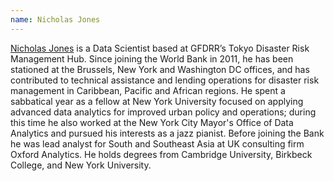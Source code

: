 ```yaml
---
name: Nicholas Jones
---
```

[Nicholas Jones](https://blogs.worldbank.org/team/nicholas-jones) is a Data Scientist based at GFDRR’s Tokyo Disaster Risk Management Hub. Since joining the World Bank in 2011, he has been stationed at the Brussels, New York and Washington DC offices, and has contributed to technical assistance and lending operations for disaster risk management in Caribbean, Pacific and African regions. He spent a sabbatical year as a fellow at New York University focused on applying advanced data analytics for improved urban policy and operations; during this time he also worked at the New York City Mayor's Office of Data Analytics and pursued his interests as a jazz pianist. Before joining the Bank he was lead analyst for South and Southeast Asia at UK consulting firm Oxford Analytics. He holds degrees from Cambridge University, Birkbeck College, and New York University.